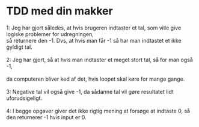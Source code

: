 # TDD med din makker
1: Jeg har gjort således, at hvis brugeren indtaster et tal, som ville give logiske problemer for udregningen, <br/> 
så returnere den -1. Dvs, at hvis man får -1 så har man indtastet et ikke gyldigt tal. <br/><br/>
2: Jeg har gjort, så at hvis man indtaster et meget stort tal, så for man også -1, <br/> <br/>
da computeren bliver ked af det, hvis loopet skal køre for mange gange. <br/><br/>
3: Negative tal vil også give -1, da sådanne tal vil gøre resultatet lidt uforudsigeligt. <br/><br/>
4: I begge opgaver giver det ikke rigtig mening at forsøge at indtaste 0, så den returnerer -1 hvis input er 0.
